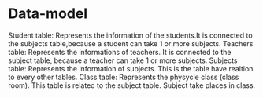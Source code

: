 # Data-model
Student table: Represents the information of the students.It is connected to the subjects table,because a student can take 1 or more subjects.
Teachers table: Represents the informations of teachers. It is connected to the subject table, because a teacher can take 1 or more subjects.
Subjects table: Represents the information of subjects. This is the table have realtion to every other tables.
Class table: Represents the physycle class (class room). This table is related to the subject table. Subject take places in class.
